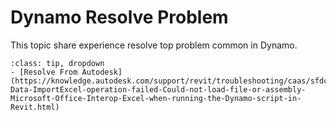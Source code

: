 # Dynamo Resolve Problem

This topic share experience resolve top problem common in Dynamo.

```{admonition} Data.ImportExcel operation failed
:class: tip, dropdown
- [Resolve From Autodesk](https://knowledge.autodesk.com/support/revit/troubleshooting/caas/sfdcarticles/sfdcarticles/Warning-Data-ImportExcel-operation-failed-Could-not-load-file-or-assembly-Microsoft-Office-Interop-Excel-when-running-the-Dynamo-script-in-Revit.html)

```